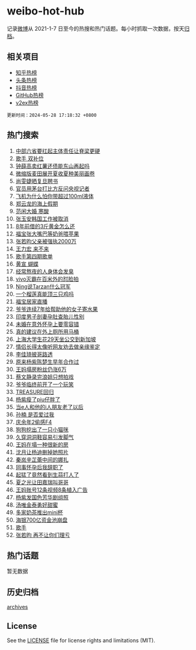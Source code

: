 # weibo-hot-hub

记录[微博](https://www.weibo.com)从 2021-1-7 日至今的热搜和热门话题。每小时抓取一次数据，按天[归档](archives)。

## 相关项目

- [知乎热榜](https://github.com/snaildev/zhihu-hot-hub)
- [头条热榜](https://github.com/snaildev/toutiao-hot-hub)
- [抖音热榜](https://github.com/snaildev/douyin-hot-hub)
- [GitHub热榜](https://github.com/snaildev/github-hot-hub)
- [v2ex热榜](https://github.com/snaildev/v2ex-hot-hub)


`更新时间：2024-05-28 17:18:32 +0800`

## 热门搜索

1. [中部六省要扛起主体责任让脊梁更硬](https://m.weibo.cn/search?containerid=100103type%3D1%26t%3D10%26q%3D%23%E4%B8%AD%E9%83%A8%E5%85%AD%E7%9C%81%E8%A6%81%E6%89%9B%E8%B5%B7%E4%B8%BB%E4%BD%93%E8%B4%A3%E4%BB%BB%E8%AE%A9%E8%84%8A%E6%A2%81%E6%9B%B4%E7%A1%AC%23&stream_entry_id=51&isnewpage=1&extparam=seat%3D1%26cate%3D10103%26q%3D%2523%25E4%25B8%25AD%25E9%2583%25A8%25E5%2585%25AD%25E7%259C%2581%25E8%25A6%2581%25E6%2589%259B%25E8%25B5%25B7%25E4%25B8%25BB%25E4%25BD%2593%25E8%25B4%25A3%25E4%25BB%25BB%25E8%25AE%25A9%25E8%2584%258A%25E6%25A2%2581%25E6%259B%25B4%25E7%25A1%25AC%2523%26filter_type%3Drealtimehot%26stream_entry_id%3D51%26c_type%3D51%26dgr%3D0%26pos%3D0%26display_time%3D1716887911%26pre_seqid%3D1716887911701031573155)
1. [歌手 双补位](https://m.weibo.cn/search?containerid=100103type%3D1%26t%3D10%26q%3D%E6%AD%8C%E6%89%8B+%E5%8F%8C%E8%A1%A5%E4%BD%8D&stream_entry_id=31&isnewpage=1&extparam=seat%3D1%26band_rank%3D1%26filter_type%3Drealtimehot%26flag%3D2%26c_type%3D31%26q%3D%25E6%25AD%258C%25E6%2589%258B%2520%25E5%258F%258C%25E8%25A1%25A5%25E4%25BD%258D%26cate%3D5001%26lcate%3D5001%26stream_entry_id%3D31%26realpos%3D1%26dgr%3D0%26pos%3D0%26display_time%3D1716887911%26pre_seqid%3D1716887911701031573155)
1. [钟薛高卖红薯还债能东山再起吗](https://m.weibo.cn/search?containerid=100103type%3D1%26t%3D10%26q%3D%23%E9%92%9F%E8%96%9B%E9%AB%98%E5%8D%96%E7%BA%A2%E8%96%AF%E8%BF%98%E5%80%BA%E8%83%BD%E4%B8%9C%E5%B1%B1%E5%86%8D%E8%B5%B7%E5%90%97%23&stream_entry_id=31&isnewpage=1&extparam=seat%3D1%26band_rank%3D2%26filter_type%3Drealtimehot%26flag%3D0%26c_type%3D31%26q%3D%2523%25E9%2592%259F%25E8%2596%259B%25E9%25AB%2598%25E5%258D%2596%25E7%25BA%25A2%25E8%2596%25AF%25E8%25BF%2598%25E5%2580%25BA%25E8%2583%25BD%25E4%25B8%259C%25E5%25B1%25B1%25E5%2586%258D%25E8%25B5%25B7%25E5%2590%2597%2523%26cate%3D5001%26lcate%3D5001%26stream_entry_id%3D31%26realpos%3D2%26dgr%3D0%26pos%3D1%26display_time%3D1716887911%26pre_seqid%3D1716887911701031573155)
1. [微缩版麦田展开夏收夏种美丽画卷](https://m.weibo.cn/search?containerid=100103type%3D1%26t%3D10%26q%3D%23%E5%BE%AE%E7%BC%A9%E7%89%88%E9%BA%A6%E7%94%B0%E5%B1%95%E5%BC%80%E5%A4%8F%E6%94%B6%E5%A4%8F%E7%A7%8D%E7%BE%8E%E4%B8%BD%E7%94%BB%E5%8D%B7%23&stream_entry_id=31&isnewpage=1&extparam=seat%3D1%26band_rank%3D3%26filter_type%3Drealtimehot%26flag%3D0%26c_type%3D31%26q%3D%2523%25E5%25BE%25AE%25E7%25BC%25A9%25E7%2589%2588%25E9%25BA%25A6%25E7%2594%25B0%25E5%25B1%2595%25E5%25BC%2580%25E5%25A4%258F%25E6%2594%25B6%25E5%25A4%258F%25E7%25A7%258D%25E7%25BE%258E%25E4%25B8%25BD%25E7%2594%25BB%25E5%258D%25B7%2523%26cate%3D5001%26lcate%3D5001%26stream_entry_id%3D31%26realpos%3D3%26dgr%3D0%26pos%3D2%26display_time%3D1716887911%26pre_seqid%3D1716887911701031573155)
1. [尚雯婕晒复旦聘书](https://m.weibo.cn/search?containerid=100103type%3D1%26t%3D10%26q%3D%23%E5%B0%9A%E9%9B%AF%E5%A9%95%E6%99%92%E5%A4%8D%E6%97%A6%E8%81%98%E4%B9%A6%23&stream_entry_id=31&isnewpage=1&extparam=seat%3D1%26band_rank%3D4%26filter_type%3Drealtimehot%26flag%3D1%26c_type%3D31%26q%3D%2523%25E5%25B0%259A%25E9%259B%25AF%25E5%25A9%2595%25E6%2599%2592%25E5%25A4%258D%25E6%2597%25A6%25E8%2581%2598%25E4%25B9%25A6%2523%26cate%3D5001%26lcate%3D5001%26stream_entry_id%3D31%26realpos%3D4%26dgr%3D0%26pos%3D3%26display_time%3D1716887911%26pre_seqid%3D1716887911701031573155)
1. [官员用茅台打比方反问央视记者](https://m.weibo.cn/search?containerid=100103type%3D1%26t%3D10%26q%3D%23%E5%AE%98%E5%91%98%E7%94%A8%E8%8C%85%E5%8F%B0%E6%89%93%E6%AF%94%E6%96%B9%E5%8F%8D%E9%97%AE%E5%A4%AE%E8%A7%86%E8%AE%B0%E8%80%85%23&stream_entry_id=31&isnewpage=1&extparam=seat%3D1%26band_rank%3D5%26filter_type%3Drealtimehot%26flag%3D1%26c_type%3D31%26q%3D%2523%25E5%25AE%2598%25E5%2591%2598%25E7%2594%25A8%25E8%258C%2585%25E5%258F%25B0%25E6%2589%2593%25E6%25AF%2594%25E6%2596%25B9%25E5%258F%258D%25E9%2597%25AE%25E5%25A4%25AE%25E8%25A7%2586%25E8%25AE%25B0%25E8%2580%2585%2523%26cate%3D5001%26lcate%3D5001%26stream_entry_id%3D31%26realpos%3D5%26dgr%3D0%26pos%3D4%26display_time%3D1716887911%26pre_seqid%3D1716887911701031573155)
1. [飞机为什么怕你带超过100ml液体](https://m.weibo.cn/search?containerid=100103type%3D1%26t%3D10%26q%3D%23%E9%A3%9E%E6%9C%BA%E4%B8%BA%E4%BB%80%E4%B9%88%E6%80%95%E4%BD%A0%E5%B8%A6%E8%B6%85%E8%BF%87100ml%E6%B6%B2%E4%BD%93%23&stream_entry_id=31&isnewpage=1&extparam=seat%3D1%26band_rank%3D6%26filter_type%3Drealtimehot%26flag%3D0%26c_type%3D31%26q%3D%2523%25E9%25A3%259E%25E6%259C%25BA%25E4%25B8%25BA%25E4%25BB%2580%25E4%25B9%2588%25E6%2580%2595%25E4%25BD%25A0%25E5%25B8%25A6%25E8%25B6%2585%25E8%25BF%2587100ml%25E6%25B6%25B2%25E4%25BD%2593%2523%26cate%3D5001%26lcate%3D5001%26stream_entry_id%3D31%26realpos%3D6%26dgr%3D0%26pos%3D5%26display_time%3D1716887911%26pre_seqid%3D1716887911701031573155)
1. [郑云龙的海上假期](https://m.weibo.cn/search?containerid=100103type%3D1%26t%3D10%26q%3D%23%E9%83%91%E4%BA%91%E9%BE%99%E7%9A%84%E6%B5%B7%E4%B8%8A%E5%81%87%E6%9C%9F%23&stream_entry_id=31&isnewpage=1&extparam=seat%3D1%26band_rank%3D7%26filter_type%3Drealtimehot%26c_type%3D31%26topic_ad%3D1%26q%3D%2523%25E9%2583%2591%25E4%25BA%2591%25E9%25BE%2599%25E7%259A%2584%25E6%25B5%25B7%25E4%25B8%258A%25E5%2581%2587%25E6%259C%259F%2523%26cate%3D5001%26lcate%3D5001%26dgr%3D0%26stream_entry_id%3D31%26adid%3D238143%26is_ad_pos%3D1%26pos%3D6%26display_time%3D1716887911%26pre_seqid%3D1716887911701031573155)
1. [范闲大婚 寒酸](https://m.weibo.cn/search?containerid=100103type%3D1%26t%3D10%26q%3D%E8%8C%83%E9%97%B2%E5%A4%A7%E5%A9%9A+%E5%AF%92%E9%85%B8&stream_entry_id=31&isnewpage=1&extparam=seat%3D1%26band_rank%3D7%26filter_type%3Drealtimehot%26flag%3D2%26c_type%3D31%26q%3D%25E8%258C%2583%25E9%2597%25B2%25E5%25A4%25A7%25E5%25A9%259A%2520%25E5%25AF%2592%25E9%2585%25B8%26cate%3D5001%26lcate%3D5001%26stream_entry_id%3D31%26realpos%3D7%26dgr%3D0%26pos%3D7%26display_time%3D1716887911%26pre_seqid%3D1716887911701031573155)
1. [张玉安韩国工作被取消](https://m.weibo.cn/search?containerid=100103type%3D1%26t%3D10%26q%3D%23%E5%BC%A0%E7%8E%89%E5%AE%89%E9%9F%A9%E5%9B%BD%E5%B7%A5%E4%BD%9C%E8%A2%AB%E5%8F%96%E6%B6%88%23&stream_entry_id=31&isnewpage=1&extparam=seat%3D1%26band_rank%3D8%26filter_type%3Drealtimehot%26flag%3D0%26c_type%3D31%26q%3D%2523%25E5%25BC%25A0%25E7%258E%2589%25E5%25AE%2589%25E9%259F%25A9%25E5%259B%25BD%25E5%25B7%25A5%25E4%25BD%259C%25E8%25A2%25AB%25E5%258F%2596%25E6%25B6%2588%2523%26cate%3D5001%26lcate%3D5001%26stream_entry_id%3D31%26realpos%3D8%26dgr%3D0%26pos%3D8%26display_time%3D1716887911%26pre_seqid%3D1716887911701031573155)
1. [8年前借的3斤黄金怎么还](https://m.weibo.cn/search?containerid=100103type%3D1%26t%3D10%26q%3D%238%E5%B9%B4%E5%89%8D%E5%80%9F%E7%9A%843%E6%96%A4%E9%BB%84%E9%87%91%E6%80%8E%E4%B9%88%E8%BF%98%23&stream_entry_id=31&isnewpage=1&extparam=seat%3D1%26band_rank%3D9%26filter_type%3Drealtimehot%26flag%3D0%26c_type%3D31%26q%3D%25238%25E5%25B9%25B4%25E5%2589%258D%25E5%2580%259F%25E7%259A%25843%25E6%2596%25A4%25E9%25BB%2584%25E9%2587%2591%25E6%2580%258E%25E4%25B9%2588%25E8%25BF%2598%2523%26cate%3D5001%26lcate%3D5001%26stream_entry_id%3D31%26realpos%3D9%26dgr%3D0%26pos%3D9%26display_time%3D1716887911%26pre_seqid%3D1716887911701031573155)
1. [福宝张大嘴巴等奶爸喂苹果](https://m.weibo.cn/search?containerid=100103type%3D1%26t%3D10%26q%3D%23%E7%A6%8F%E5%AE%9D%E5%BC%A0%E5%A4%A7%E5%98%B4%E5%B7%B4%E7%AD%89%E5%A5%B6%E7%88%B8%E5%96%82%E8%8B%B9%E6%9E%9C%23&stream_entry_id=31&isnewpage=1&extparam=seat%3D1%26band_rank%3D10%26filter_type%3Drealtimehot%26flag%3D32768%26c_type%3D31%26q%3D%2523%25E7%25A6%258F%25E5%25AE%259D%25E5%25BC%25A0%25E5%25A4%25A7%25E5%2598%25B4%25E5%25B7%25B4%25E7%25AD%2589%25E5%25A5%25B6%25E7%2588%25B8%25E5%2596%2582%25E8%258B%25B9%25E6%259E%259C%2523%26cate%3D5001%26lcate%3D5001%26stream_entry_id%3D31%26realpos%3D10%26dgr%3D0%26pos%3D10%26display_time%3D1716887911%26pre_seqid%3D1716887911701031573155)
1. [张若昀父亲被强执2000万](https://m.weibo.cn/search?containerid=100103type%3D1%26t%3D10%26q%3D%23%E5%BC%A0%E8%8B%A5%E6%98%80%E7%88%B6%E4%BA%B2%E8%A2%AB%E5%BC%BA%E6%89%A72000%E4%B8%87%23&stream_entry_id=31&isnewpage=1&extparam=seat%3D1%26band_rank%3D11%26filter_type%3Drealtimehot%26flag%3D2%26c_type%3D31%26q%3D%2523%25E5%25BC%25A0%25E8%258B%25A5%25E6%2598%2580%25E7%2588%25B6%25E4%25BA%25B2%25E8%25A2%25AB%25E5%25BC%25BA%25E6%2589%25A72000%25E4%25B8%2587%2523%26cate%3D5001%26lcate%3D5001%26stream_entry_id%3D31%26realpos%3D11%26dgr%3D0%26pos%3D11%26display_time%3D1716887911%26pre_seqid%3D1716887911701031573155)
1. [王力宏 来不来](https://m.weibo.cn/search?containerid=100103type%3D1%26t%3D10%26q%3D%E7%8E%8B%E5%8A%9B%E5%AE%8F+%E6%9D%A5%E4%B8%8D%E6%9D%A5&stream_entry_id=31&isnewpage=1&extparam=seat%3D1%26band_rank%3D12%26filter_type%3Drealtimehot%26flag%3D1%26c_type%3D31%26q%3D%25E7%258E%258B%25E5%258A%259B%25E5%25AE%258F%2520%25E6%259D%25A5%25E4%25B8%258D%25E6%259D%25A5%26cate%3D5001%26lcate%3D5001%26stream_entry_id%3D31%26realpos%3D12%26dgr%3D0%26pos%3D12%26display_time%3D1716887911%26pre_seqid%3D1716887911701031573155)
1. [歌手第四期歌单](https://m.weibo.cn/search?containerid=100103type%3D1%26t%3D10%26q%3D%E6%AD%8C%E6%89%8B%E7%AC%AC%E5%9B%9B%E6%9C%9F%E6%AD%8C%E5%8D%95&stream_entry_id=31&isnewpage=1&extparam=seat%3D1%26band_rank%3D13%26filter_type%3Drealtimehot%26flag%3D0%26c_type%3D31%26q%3D%25E6%25AD%258C%25E6%2589%258B%25E7%25AC%25AC%25E5%259B%259B%25E6%259C%259F%25E6%25AD%258C%25E5%258D%2595%26cate%3D5001%26lcate%3D5001%26stream_entry_id%3D31%26realpos%3D13%26dgr%3D0%26pos%3D13%26display_time%3D1716887911%26pre_seqid%3D1716887911701031573155)
1. [黄宣 蝴蝶](https://m.weibo.cn/search?containerid=100103type%3D1%26t%3D10%26q%3D%E9%BB%84%E5%AE%A3+%E8%9D%B4%E8%9D%B6&stream_entry_id=31&isnewpage=1&extparam=seat%3D1%26band_rank%3D14%26filter_type%3Drealtimehot%26flag%3D1%26c_type%3D31%26q%3D%25E9%25BB%2584%25E5%25AE%25A3%2520%25E8%259D%25B4%25E8%259D%25B6%26cate%3D5001%26lcate%3D5001%26stream_entry_id%3D31%26realpos%3D14%26dgr%3D0%26pos%3D14%26display_time%3D1716887911%26pre_seqid%3D1716887911701031573155)
1. [经常熬夜的人身体会发臭](https://m.weibo.cn/search?containerid=100103type%3D1%26t%3D10%26q%3D%23%E7%BB%8F%E5%B8%B8%E7%86%AC%E5%A4%9C%E7%9A%84%E4%BA%BA%E8%BA%AB%E4%BD%93%E4%BC%9A%E5%8F%91%E8%87%AD%23&stream_entry_id=31&isnewpage=1&extparam=seat%3D1%26band_rank%3D15%26filter_type%3Drealtimehot%26flag%3D0%26c_type%3D31%26q%3D%2523%25E7%25BB%258F%25E5%25B8%25B8%25E7%2586%25AC%25E5%25A4%259C%25E7%259A%2584%25E4%25BA%25BA%25E8%25BA%25AB%25E4%25BD%2593%25E4%25BC%259A%25E5%258F%2591%25E8%2587%25AD%2523%26cate%3D5001%26lcate%3D5001%26stream_entry_id%3D31%26realpos%3D15%26dgr%3D0%26pos%3D15%26display_time%3D1716887911%26pre_seqid%3D1716887911701031573155)
1. [vivo灭霸在百米外的怼脸拍](https://m.weibo.cn/search?containerid=100103type%3D1%26t%3D10%26q%3D%23vivo%E7%81%AD%E9%9C%B8%E5%9C%A8%E7%99%BE%E7%B1%B3%E5%A4%96%E7%9A%84%E6%80%BC%E8%84%B8%E6%8B%8D%23&stream_entry_id=31&isnewpage=1&extparam=seat%3D1%26band_rank%3D16%26filter_type%3Drealtimehot%26flag%3D0%26c_type%3D31%26q%3D%2523vivo%25E7%2581%25AD%25E9%259C%25B8%25E5%259C%25A8%25E7%2599%25BE%25E7%25B1%25B3%25E5%25A4%2596%25E7%259A%2584%25E6%2580%25BC%25E8%2584%25B8%25E6%258B%258D%2523%26cate%3D5001%26lcate%3D5001%26dgr%3D0%26stream_entry_id%3D31%26realpos%3D16%26adid%3D237883%26pos%3D16%26display_time%3D1716887911%26pre_seqid%3D1716887911701031573155)
1. [Ning说Tarzan什么冠军](https://m.weibo.cn/search?containerid=100103type%3D1%26t%3D10%26q%3D%23Ning%E8%AF%B4Tarzan%E4%BB%80%E4%B9%88%E5%86%A0%E5%86%9B%23&stream_entry_id=31&isnewpage=1&extparam=seat%3D1%26band_rank%3D17%26filter_type%3Drealtimehot%26flag%3D1%26c_type%3D31%26q%3D%2523Ning%25E8%25AF%25B4Tarzan%25E4%25BB%2580%25E4%25B9%2588%25E5%2586%25A0%25E5%2586%259B%2523%26cate%3D5001%26lcate%3D5001%26stream_entry_id%3D31%26realpos%3D17%26dgr%3D0%26pos%3D17%26display_time%3D1716887911%26pre_seqid%3D1716887911701031573155)
1. [一个榴莲真能顶三只鸡吗](https://m.weibo.cn/search?containerid=100103type%3D1%26t%3D10%26q%3D%23%E4%B8%80%E4%B8%AA%E6%A6%B4%E8%8E%B2%E7%9C%9F%E8%83%BD%E9%A1%B6%E4%B8%89%E5%8F%AA%E9%B8%A1%E5%90%97%23&stream_entry_id=31&isnewpage=1&extparam=seat%3D1%26band_rank%3D18%26filter_type%3Drealtimehot%26flag%3D0%26c_type%3D31%26q%3D%2523%25E4%25B8%2580%25E4%25B8%25AA%25E6%25A6%25B4%25E8%258E%25B2%25E7%259C%259F%25E8%2583%25BD%25E9%25A1%25B6%25E4%25B8%2589%25E5%258F%25AA%25E9%25B8%25A1%25E5%2590%2597%2523%26cate%3D5001%26lcate%3D5001%26stream_entry_id%3D31%26realpos%3D18%26dgr%3D0%26pos%3D18%26display_time%3D1716887911%26pre_seqid%3D1716887911701031573155)
1. [福宝居家直播](https://m.weibo.cn/search?containerid=100103type%3D1%26t%3D10%26q%3D%23%E7%A6%8F%E5%AE%9D%E5%B1%85%E5%AE%B6%E7%9B%B4%E6%92%AD%23&stream_entry_id=31&isnewpage=1&extparam=seat%3D1%26band_rank%3D19%26filter_type%3Drealtimehot%26flag%3D1%26c_type%3D31%26q%3D%2523%25E7%25A6%258F%25E5%25AE%259D%25E5%25B1%2585%25E5%25AE%25B6%25E7%259B%25B4%25E6%2592%25AD%2523%26cate%3D5001%26lcate%3D5001%26stream_entry_id%3D31%26realpos%3D19%26dgr%3D0%26pos%3D19%26display_time%3D1716887911%26pre_seqid%3D1716887911701031573155)
1. [爷爷连续7年给帮助他的女子寄水果](https://m.weibo.cn/search?containerid=100103type%3D1%26t%3D10%26q%3D%23%E7%88%B7%E7%88%B7%E8%BF%9E%E7%BB%AD7%E5%B9%B4%E7%BB%99%E5%B8%AE%E5%8A%A9%E4%BB%96%E7%9A%84%E5%A5%B3%E5%AD%90%E5%AF%84%E6%B0%B4%E6%9E%9C%23&stream_entry_id=31&isnewpage=1&extparam=seat%3D1%26band_rank%3D20%26filter_type%3Drealtimehot%26flag%3D32768%26c_type%3D31%26q%3D%2523%25E7%2588%25B7%25E7%2588%25B7%25E8%25BF%259E%25E7%25BB%25AD7%25E5%25B9%25B4%25E7%25BB%2599%25E5%25B8%25AE%25E5%258A%25A9%25E4%25BB%2596%25E7%259A%2584%25E5%25A5%25B3%25E5%25AD%2590%25E5%25AF%2584%25E6%25B0%25B4%25E6%259E%259C%2523%26cate%3D5001%26lcate%3D5001%26stream_entry_id%3D31%26realpos%3D20%26dgr%3D0%26pos%3D20%26display_time%3D1716887911%26pre_seqid%3D1716887911701031573155)
1. [印度男子剖妻孕肚查胎儿性别](https://m.weibo.cn/search?containerid=100103type%3D1%26t%3D10%26q%3D%23%E5%8D%B0%E5%BA%A6%E7%94%B7%E5%AD%90%E5%89%96%E5%A6%BB%E5%AD%95%E8%82%9A%E6%9F%A5%E8%83%8E%E5%84%BF%E6%80%A7%E5%88%AB%23&stream_entry_id=31&isnewpage=1&extparam=seat%3D1%26band_rank%3D21%26filter_type%3Drealtimehot%26flag%3D1%26c_type%3D31%26q%3D%2523%25E5%258D%25B0%25E5%25BA%25A6%25E7%2594%25B7%25E5%25AD%2590%25E5%2589%2596%25E5%25A6%25BB%25E5%25AD%2595%25E8%2582%259A%25E6%259F%25A5%25E8%2583%258E%25E5%2584%25BF%25E6%2580%25A7%25E5%2588%25AB%2523%26cate%3D5001%26lcate%3D5001%26stream_entry_id%3D31%26realpos%3D21%26dgr%3D0%26pos%3D21%26display_time%3D1716887911%26pre_seqid%3D1716887911701031573155)
1. [未婚在意外怀孕上要零容错](https://m.weibo.cn/search?containerid=100103type%3D1%26t%3D10%26q%3D%E6%9C%AA%E5%A9%9A%E5%9C%A8%E6%84%8F%E5%A4%96%E6%80%80%E5%AD%95%E4%B8%8A%E8%A6%81%E9%9B%B6%E5%AE%B9%E9%94%99&stream_entry_id=31&isnewpage=1&extparam=seat%3D1%26band_rank%3D22%26filter_type%3Drealtimehot%26flag%3D2%26c_type%3D31%26q%3D%25E6%259C%25AA%25E5%25A9%259A%25E5%259C%25A8%25E6%2584%258F%25E5%25A4%2596%25E6%2580%2580%25E5%25AD%2595%25E4%25B8%258A%25E8%25A6%2581%25E9%259B%25B6%25E5%25AE%25B9%25E9%2594%2599%26cate%3D5001%26lcate%3D5001%26stream_entry_id%3D31%26realpos%3D22%26dgr%3D0%26pos%3D22%26display_time%3D1716887911%26pre_seqid%3D1716887911701031573155)
1. [真的建议在外上厕所用马桶](https://m.weibo.cn/search?containerid=100103type%3D1%26t%3D10%26q%3D%23%E7%9C%9F%E7%9A%84%E5%BB%BA%E8%AE%AE%E5%9C%A8%E5%A4%96%E4%B8%8A%E5%8E%95%E6%89%80%E7%94%A8%E9%A9%AC%E6%A1%B6%23&stream_entry_id=31&isnewpage=1&extparam=seat%3D1%26band_rank%3D23%26filter_type%3Drealtimehot%26flag%3D0%26c_type%3D31%26q%3D%2523%25E7%259C%259F%25E7%259A%2584%25E5%25BB%25BA%25E8%25AE%25AE%25E5%259C%25A8%25E5%25A4%2596%25E4%25B8%258A%25E5%258E%2595%25E6%2589%2580%25E7%2594%25A8%25E9%25A9%25AC%25E6%25A1%25B6%2523%26cate%3D5001%26lcate%3D5001%26stream_entry_id%3D31%26realpos%3D23%26dgr%3D0%26pos%3D23%26display_time%3D1716887911%26pre_seqid%3D1716887911701031573155)
1. [上海大学生花29天坐公交到新加坡](https://m.weibo.cn/search?containerid=100103type%3D1%26t%3D10%26q%3D%23%E4%B8%8A%E6%B5%B7%E5%A4%A7%E5%AD%A6%E7%94%9F%E8%8A%B129%E5%A4%A9%E5%9D%90%E5%85%AC%E4%BA%A4%E5%88%B0%E6%96%B0%E5%8A%A0%E5%9D%A1%23&stream_entry_id=31&isnewpage=1&extparam=seat%3D1%26band_rank%3D24%26filter_type%3Drealtimehot%26flag%3D1%26c_type%3D31%26q%3D%2523%25E4%25B8%258A%25E6%25B5%25B7%25E5%25A4%25A7%25E5%25AD%25A6%25E7%2594%259F%25E8%258A%25B129%25E5%25A4%25A9%25E5%259D%2590%25E5%2585%25AC%25E4%25BA%25A4%25E5%2588%25B0%25E6%2596%25B0%25E5%258A%25A0%25E5%259D%25A1%2523%26cate%3D5001%26lcate%3D5001%26stream_entry_id%3D31%26realpos%3D24%26dgr%3D0%26pos%3D24%26display_time%3D1716887911%26pre_seqid%3D1716887911701031573155)
1. [情侣长得太像听网友劝去做亲缘鉴定](https://m.weibo.cn/search?containerid=100103type%3D1%26t%3D10%26q%3D%23%E6%83%85%E4%BE%A3%E9%95%BF%E5%BE%97%E5%A4%AA%E5%83%8F%E5%90%AC%E7%BD%91%E5%8F%8B%E5%8A%9D%E5%8E%BB%E5%81%9A%E4%BA%B2%E7%BC%98%E9%89%B4%E5%AE%9A%23&stream_entry_id=31&isnewpage=1&extparam=seat%3D1%26band_rank%3D25%26filter_type%3Drealtimehot%26flag%3D0%26c_type%3D31%26q%3D%2523%25E6%2583%2585%25E4%25BE%25A3%25E9%2595%25BF%25E5%25BE%2597%25E5%25A4%25AA%25E5%2583%258F%25E5%2590%25AC%25E7%25BD%2591%25E5%258F%258B%25E5%258A%259D%25E5%258E%25BB%25E5%2581%259A%25E4%25BA%25B2%25E7%25BC%2598%25E9%2589%25B4%25E5%25AE%259A%2523%26cate%3D5001%26lcate%3D5001%26stream_entry_id%3D31%26realpos%3D25%26dgr%3D0%26pos%3D25%26display_time%3D1716887911%26pre_seqid%3D1716887911701031573155)
1. [李佳琦披哥路透](https://m.weibo.cn/search?containerid=100103type%3D1%26t%3D10%26q%3D%23%E6%9D%8E%E4%BD%B3%E7%90%A6%E6%8A%AB%E5%93%A5%E8%B7%AF%E9%80%8F%23&stream_entry_id=31&isnewpage=1&extparam=seat%3D1%26band_rank%3D26%26filter_type%3Drealtimehot%26flag%3D0%26c_type%3D31%26q%3D%2523%25E6%259D%258E%25E4%25BD%25B3%25E7%2590%25A6%25E6%258A%25AB%25E5%2593%25A5%25E8%25B7%25AF%25E9%2580%258F%2523%26cate%3D5001%26lcate%3D5001%26stream_entry_id%3D31%26realpos%3D26%26dgr%3D0%26pos%3D26%26display_time%3D1716887911%26pre_seqid%3D1716887911701031573155)
1. [原来杨紫陈楚生早年合作过](https://m.weibo.cn/search?containerid=100103type%3D1%26t%3D10%26q%3D%23%E5%8E%9F%E6%9D%A5%E6%9D%A8%E7%B4%AB%E9%99%88%E6%A5%9A%E7%94%9F%E6%97%A9%E5%B9%B4%E5%90%88%E4%BD%9C%E8%BF%87%23&stream_entry_id=31&isnewpage=1&extparam=seat%3D1%26band_rank%3D27%26filter_type%3Drealtimehot%26flag%3D1%26c_type%3D31%26q%3D%2523%25E5%258E%259F%25E6%259D%25A5%25E6%259D%25A8%25E7%25B4%25AB%25E9%2599%2588%25E6%25A5%259A%25E7%2594%259F%25E6%2597%25A9%25E5%25B9%25B4%25E5%2590%2588%25E4%25BD%259C%25E8%25BF%2587%2523%26cate%3D5001%26lcate%3D5001%26stream_entry_id%3D31%26realpos%3D27%26dgr%3D0%26pos%3D27%26display_time%3D1716887911%26pre_seqid%3D1716887911701031573155)
1. [王妈塌房粉丝仍涨6万](https://m.weibo.cn/search?containerid=100103type%3D1%26t%3D10%26q%3D%23%E7%8E%8B%E5%A6%88%E5%A1%8C%E6%88%BF%E7%B2%89%E4%B8%9D%E4%BB%8D%E6%B6%A86%E4%B8%87%23&stream_entry_id=31&isnewpage=1&extparam=seat%3D1%26band_rank%3D28%26filter_type%3Drealtimehot%26flag%3D0%26c_type%3D31%26q%3D%2523%25E7%258E%258B%25E5%25A6%2588%25E5%25A1%258C%25E6%2588%25BF%25E7%25B2%2589%25E4%25B8%259D%25E4%25BB%258D%25E6%25B6%25A86%25E4%25B8%2587%2523%26cate%3D5001%26lcate%3D5001%26stream_entry_id%3D31%26realpos%3D28%26dgr%3D0%26pos%3D28%26display_time%3D1716887911%26pre_seqid%3D1716887911701031573155)
1. [蔡文静录完浪姐只想拍戏](https://m.weibo.cn/search?containerid=100103type%3D1%26t%3D10%26q%3D%E8%94%A1%E6%96%87%E9%9D%99%E5%BD%95%E5%AE%8C%E6%B5%AA%E5%A7%90%E5%8F%AA%E6%83%B3%E6%8B%8D%E6%88%8F&stream_entry_id=31&isnewpage=1&extparam=seat%3D1%26band_rank%3D29%26filter_type%3Drealtimehot%26flag%3D1%26c_type%3D31%26q%3D%25E8%2594%25A1%25E6%2596%2587%25E9%259D%2599%25E5%25BD%2595%25E5%25AE%258C%25E6%25B5%25AA%25E5%25A7%2590%25E5%258F%25AA%25E6%2583%25B3%25E6%258B%258D%25E6%2588%258F%26cate%3D5001%26lcate%3D5001%26stream_entry_id%3D31%26realpos%3D29%26dgr%3D0%26pos%3D29%26display_time%3D1716887911%26pre_seqid%3D1716887911701031573155)
1. [爷爷临终前开了一个玩笑](https://m.weibo.cn/search?containerid=100103type%3D1%26t%3D10%26q%3D%E7%88%B7%E7%88%B7%E4%B8%B4%E7%BB%88%E5%89%8D%E5%BC%80%E4%BA%86%E4%B8%80%E4%B8%AA%E7%8E%A9%E7%AC%91&stream_entry_id=31&isnewpage=1&extparam=seat%3D1%26band_rank%3D30%26filter_type%3Drealtimehot%26flag%3D1%26c_type%3D31%26q%3D%25E7%2588%25B7%25E7%2588%25B7%25E4%25B8%25B4%25E7%25BB%2588%25E5%2589%258D%25E5%25BC%2580%25E4%25BA%2586%25E4%25B8%2580%25E4%25B8%25AA%25E7%258E%25A9%25E7%25AC%2591%26cate%3D5001%26lcate%3D5001%26stream_entry_id%3D31%26realpos%3D30%26dgr%3D0%26pos%3D30%26display_time%3D1716887911%26pre_seqid%3D1716887911701031573155)
1. [TREASURE回归](https://m.weibo.cn/search?containerid=100103type%3D1%26t%3D10%26q%3DTREASURE%E5%9B%9E%E5%BD%92&stream_entry_id=31&isnewpage=1&extparam=seat%3D1%26band_rank%3D31%26filter_type%3Drealtimehot%26flag%3D1%26c_type%3D31%26q%3DTREASURE%25E5%259B%259E%25E5%25BD%2592%26cate%3D5001%26lcate%3D5001%26stream_entry_id%3D31%26realpos%3D31%26dgr%3D0%26pos%3D31%26display_time%3D1716887911%26pre_seqid%3D1716887911701031573155)
1. [杨紫瘦了piu仔胖了](https://m.weibo.cn/search?containerid=100103type%3D1%26t%3D10%26q%3D%23%E6%9D%A8%E7%B4%AB%E7%98%A6%E4%BA%86piu%E4%BB%94%E8%83%96%E4%BA%86%23&stream_entry_id=31&isnewpage=1&extparam=seat%3D1%26band_rank%3D32%26filter_type%3Drealtimehot%26flag%3D0%26c_type%3D31%26q%3D%2523%25E6%259D%25A8%25E7%25B4%25AB%25E7%2598%25A6%25E4%25BA%2586piu%25E4%25BB%2594%25E8%2583%2596%25E4%25BA%2586%2523%26cate%3D5001%26lcate%3D5001%26stream_entry_id%3D31%26realpos%3D32%26dgr%3D0%26pos%3D32%26display_time%3D1716887911%26pre_seqid%3D1716887911701031573155)
1. [当e人和他的i人朋友老了以后](https://m.weibo.cn/search?containerid=100103type%3D1%26t%3D10%26q%3D%23%E5%BD%93e%E4%BA%BA%E5%92%8C%E4%BB%96%E7%9A%84i%E4%BA%BA%E6%9C%8B%E5%8F%8B%E8%80%81%E4%BA%86%E4%BB%A5%E5%90%8E%23&stream_entry_id=31&isnewpage=1&extparam=seat%3D1%26band_rank%3D33%26filter_type%3Drealtimehot%26flag%3D1%26c_type%3D31%26q%3D%2523%25E5%25BD%2593e%25E4%25BA%25BA%25E5%2592%258C%25E4%25BB%2596%25E7%259A%2584i%25E4%25BA%25BA%25E6%259C%258B%25E5%258F%258B%25E8%2580%2581%25E4%25BA%2586%25E4%25BB%25A5%25E5%2590%258E%2523%26cate%3D5001%26lcate%3D5001%26stream_entry_id%3D31%26realpos%3D33%26dgr%3D0%26pos%3D33%26display_time%3D1716887911%26pre_seqid%3D1716887911701031573155)
1. [孙楠 是否爱过我](https://m.weibo.cn/search?containerid=100103type%3D1%26t%3D10%26q%3D%E5%AD%99%E6%A5%A0+%E6%98%AF%E5%90%A6%E7%88%B1%E8%BF%87%E6%88%91&stream_entry_id=31&isnewpage=1&extparam=seat%3D1%26band_rank%3D34%26filter_type%3Drealtimehot%26flag%3D1%26c_type%3D31%26q%3D%25E5%25AD%2599%25E6%25A5%25A0%2520%25E6%2598%25AF%25E5%2590%25A6%25E7%2588%25B1%25E8%25BF%2587%25E6%2588%2591%26cate%3D5001%26lcate%3D5001%26stream_entry_id%3D31%26realpos%3D34%26dgr%3D0%26pos%3D34%26display_time%3D1716887911%26pre_seqid%3D1716887911701031573155)
1. [庆余年2偷感F4](https://m.weibo.cn/search?containerid=100103type%3D1%26t%3D10%26q%3D%23%E5%BA%86%E4%BD%99%E5%B9%B42%E5%81%B7%E6%84%9FF4%23&stream_entry_id=31&isnewpage=1&extparam=seat%3D1%26band_rank%3D35%26filter_type%3Drealtimehot%26flag%3D1%26c_type%3D31%26q%3D%2523%25E5%25BA%2586%25E4%25BD%2599%25E5%25B9%25B42%25E5%2581%25B7%25E6%2584%259FF4%2523%26cate%3D5001%26lcate%3D5001%26stream_entry_id%3D31%26realpos%3D35%26dgr%3D0%26pos%3D35%26display_time%3D1716887911%26pre_seqid%3D1716887911701031573155)
1. [狗狗挖出了一只小猫咪](https://m.weibo.cn/search?containerid=100103type%3D1%26t%3D10%26q%3D%23%E7%8B%97%E7%8B%97%E6%8C%96%E5%87%BA%E4%BA%86%E4%B8%80%E5%8F%AA%E5%B0%8F%E7%8C%AB%E5%92%AA%23&stream_entry_id=31&isnewpage=1&extparam=seat%3D1%26band_rank%3D36%26filter_type%3Drealtimehot%26flag%3D0%26c_type%3D31%26q%3D%2523%25E7%258B%2597%25E7%258B%2597%25E6%258C%2596%25E5%2587%25BA%25E4%25BA%2586%25E4%25B8%2580%25E5%258F%25AA%25E5%25B0%258F%25E7%258C%25AB%25E5%2592%25AA%2523%26cate%3D5001%26lcate%3D5001%26stream_entry_id%3D31%26realpos%3D36%26dgr%3D0%26pos%3D36%26display_time%3D1716887911%26pre_seqid%3D1716887911701031573155)
1. [久穿洞洞鞋容易引发脚气](https://m.weibo.cn/search?containerid=100103type%3D1%26t%3D10%26q%3D%23%E4%B9%85%E7%A9%BF%E6%B4%9E%E6%B4%9E%E9%9E%8B%E5%AE%B9%E6%98%93%E5%BC%95%E5%8F%91%E8%84%9A%E6%B0%94%23&stream_entry_id=31&isnewpage=1&extparam=seat%3D1%26band_rank%3D37%26filter_type%3Drealtimehot%26flag%3D1%26c_type%3D31%26q%3D%2523%25E4%25B9%2585%25E7%25A9%25BF%25E6%25B4%259E%25E6%25B4%259E%25E9%259E%258B%25E5%25AE%25B9%25E6%2598%2593%25E5%25BC%2595%25E5%258F%2591%25E8%2584%259A%25E6%25B0%2594%2523%26cate%3D5001%26lcate%3D5001%26stream_entry_id%3D31%26realpos%3D37%26dgr%3D0%26pos%3D37%26display_time%3D1716887911%26pre_seqid%3D1716887911701031573155)
1. [王妈在塌一种很新的房](https://m.weibo.cn/search?containerid=100103type%3D1%26t%3D10%26q%3D%E7%8E%8B%E5%A6%88%E5%9C%A8%E5%A1%8C%E4%B8%80%E7%A7%8D%E5%BE%88%E6%96%B0%E7%9A%84%E6%88%BF&stream_entry_id=31&isnewpage=1&extparam=seat%3D1%26band_rank%3D38%26filter_type%3Drealtimehot%26flag%3D0%26c_type%3D31%26q%3D%25E7%258E%258B%25E5%25A6%2588%25E5%259C%25A8%25E5%25A1%258C%25E4%25B8%2580%25E7%25A7%258D%25E5%25BE%2588%25E6%2596%25B0%25E7%259A%2584%25E6%2588%25BF%26cate%3D5001%26lcate%3D5001%26stream_entry_id%3D31%26realpos%3D38%26dgr%3D0%26pos%3D38%26display_time%3D1716887911%26pre_seqid%3D1716887911701031573155)
1. [沈月让杨迪删掉她照片](https://m.weibo.cn/search?containerid=100103type%3D1%26t%3D10%26q%3D%23%E6%B2%88%E6%9C%88%E8%AE%A9%E6%9D%A8%E8%BF%AA%E5%88%A0%E6%8E%89%E5%A5%B9%E7%85%A7%E7%89%87%23&stream_entry_id=31&isnewpage=1&extparam=seat%3D1%26band_rank%3D39%26filter_type%3Drealtimehot%26flag%3D1%26c_type%3D31%26q%3D%2523%25E6%25B2%2588%25E6%259C%2588%25E8%25AE%25A9%25E6%259D%25A8%25E8%25BF%25AA%25E5%2588%25A0%25E6%258E%2589%25E5%25A5%25B9%25E7%2585%25A7%25E7%2589%2587%2523%26cate%3D5001%26lcate%3D5001%26stream_entry_id%3D31%26realpos%3D39%26dgr%3D0%26pos%3D39%26display_time%3D1716887911%26pre_seqid%3D1716887911701031573155)
1. [秦岚辛芷蕾中间的娜扎](https://m.weibo.cn/search?containerid=100103type%3D1%26t%3D10%26q%3D%23%E7%A7%A6%E5%B2%9A%E8%BE%9B%E8%8A%B7%E8%95%BE%E4%B8%AD%E9%97%B4%E7%9A%84%E5%A8%9C%E6%89%8E%23&stream_entry_id=31&isnewpage=1&extparam=seat%3D1%26band_rank%3D40%26filter_type%3Drealtimehot%26flag%3D1%26c_type%3D31%26q%3D%2523%25E7%25A7%25A6%25E5%25B2%259A%25E8%25BE%259B%25E8%258A%25B7%25E8%2595%25BE%25E4%25B8%25AD%25E9%2597%25B4%25E7%259A%2584%25E5%25A8%259C%25E6%2589%258E%2523%26cate%3D5001%26lcate%3D5001%26stream_entry_id%3D31%26realpos%3D40%26dgr%3D0%26pos%3D40%26display_time%3D1716887911%26pre_seqid%3D1716887911701031573155)
1. [同事怀孕后我辞职了](https://m.weibo.cn/search?containerid=100103type%3D1%26t%3D10%26q%3D%23%E5%90%8C%E4%BA%8B%E6%80%80%E5%AD%95%E5%90%8E%E6%88%91%E8%BE%9E%E8%81%8C%E4%BA%86%23&stream_entry_id=31&isnewpage=1&extparam=seat%3D1%26band_rank%3D41%26filter_type%3Drealtimehot%26flag%3D0%26c_type%3D31%26q%3D%2523%25E5%2590%258C%25E4%25BA%258B%25E6%2580%2580%25E5%25AD%2595%25E5%2590%258E%25E6%2588%2591%25E8%25BE%259E%25E8%2581%258C%25E4%25BA%2586%2523%26cate%3D5001%26lcate%3D5001%26stream_entry_id%3D31%26realpos%3D41%26dgr%3D0%26pos%3D41%26display_time%3D1716887911%26pre_seqid%3D1716887911701031573155)
1. [起猛了竟然看到生蒜打人了](https://m.weibo.cn/search?containerid=100103type%3D1%26t%3D10%26q%3D%23%E8%B5%B7%E7%8C%9B%E4%BA%86%E7%AB%9F%E7%84%B6%E7%9C%8B%E5%88%B0%E7%94%9F%E8%92%9C%E6%89%93%E4%BA%BA%E4%BA%86%23&stream_entry_id=31&isnewpage=1&extparam=seat%3D1%26band_rank%3D42%26filter_type%3Drealtimehot%26flag%3D1%26c_type%3D31%26q%3D%2523%25E8%25B5%25B7%25E7%258C%259B%25E4%25BA%2586%25E7%25AB%259F%25E7%2584%25B6%25E7%259C%258B%25E5%2588%25B0%25E7%2594%259F%25E8%2592%259C%25E6%2589%2593%25E4%25BA%25BA%25E4%25BA%2586%2523%26cate%3D5001%26lcate%3D5001%26stream_entry_id%3D31%26realpos%3D42%26dgr%3D0%26pos%3D42%26display_time%3D1716887911%26pre_seqid%3D1716887911701031573155)
1. [夏之光让田嘉瑞叫哥哥](https://m.weibo.cn/search?containerid=100103type%3D1%26t%3D10%26q%3D%E5%A4%8F%E4%B9%8B%E5%85%89%E8%AE%A9%E7%94%B0%E5%98%89%E7%91%9E%E5%8F%AB%E5%93%A5%E5%93%A5&stream_entry_id=31&isnewpage=1&extparam=seat%3D1%26band_rank%3D43%26filter_type%3Drealtimehot%26flag%3D1%26c_type%3D31%26q%3D%25E5%25A4%258F%25E4%25B9%258B%25E5%2585%2589%25E8%25AE%25A9%25E7%2594%25B0%25E5%2598%2589%25E7%2591%259E%25E5%258F%25AB%25E5%2593%25A5%25E5%2593%25A5%26cate%3D5001%26lcate%3D5001%26stream_entry_id%3D31%26realpos%3D43%26dgr%3D0%26pos%3D43%26display_time%3D1716887911%26pre_seqid%3D1716887911701031573155)
1. [王妈账号12条视频8条植入广告](https://m.weibo.cn/search?containerid=100103type%3D1%26t%3D10%26q%3D%23%E7%8E%8B%E5%A6%88%E8%B4%A6%E5%8F%B712%E6%9D%A1%E8%A7%86%E9%A2%918%E6%9D%A1%E6%A4%8D%E5%85%A5%E5%B9%BF%E5%91%8A%23&stream_entry_id=31&isnewpage=1&extparam=seat%3D1%26band_rank%3D44%26filter_type%3Drealtimehot%26flag%3D0%26c_type%3D31%26q%3D%2523%25E7%258E%258B%25E5%25A6%2588%25E8%25B4%25A6%25E5%258F%25B712%25E6%259D%25A1%25E8%25A7%2586%25E9%25A2%25918%25E6%259D%25A1%25E6%25A4%258D%25E5%2585%25A5%25E5%25B9%25BF%25E5%2591%258A%2523%26cate%3D5001%26lcate%3D5001%26stream_entry_id%3D31%26realpos%3D44%26dgr%3D0%26pos%3D44%26display_time%3D1716887911%26pre_seqid%3D1716887911701031573155)
1. [杨紫发国色芳华剧组照](https://m.weibo.cn/search?containerid=100103type%3D1%26t%3D10%26q%3D%23%E6%9D%A8%E7%B4%AB%E5%8F%91%E5%9B%BD%E8%89%B2%E8%8A%B3%E5%8D%8E%E5%89%A7%E7%BB%84%E7%85%A7%23&stream_entry_id=31&isnewpage=1&extparam=seat%3D1%26band_rank%3D45%26filter_type%3Drealtimehot%26flag%3D0%26c_type%3D31%26q%3D%2523%25E6%259D%25A8%25E7%25B4%25AB%25E5%258F%2591%25E5%259B%25BD%25E8%2589%25B2%25E8%258A%25B3%25E5%258D%258E%25E5%2589%25A7%25E7%25BB%2584%25E7%2585%25A7%2523%26cate%3D5001%26lcate%3D5001%26stream_entry_id%3D31%26realpos%3D45%26dgr%3D0%26pos%3D45%26display_time%3D1716887911%26pre_seqid%3D1716887911701031573155)
1. [汤唯金泰勇好甜蜜](https://m.weibo.cn/search?containerid=100103type%3D1%26t%3D10%26q%3D%23%E6%B1%A4%E5%94%AF%E9%87%91%E6%B3%B0%E5%8B%87%E5%A5%BD%E7%94%9C%E8%9C%9C%23&stream_entry_id=31&isnewpage=1&extparam=seat%3D1%26band_rank%3D46%26filter_type%3Drealtimehot%26flag%3D0%26c_type%3D31%26q%3D%2523%25E6%25B1%25A4%25E5%2594%25AF%25E9%2587%2591%25E6%25B3%25B0%25E5%258B%2587%25E5%25A5%25BD%25E7%2594%259C%25E8%259C%259C%2523%26cate%3D5001%26lcate%3D5001%26stream_entry_id%3D31%26realpos%3D46%26dgr%3D0%26pos%3D46%26display_time%3D1716887911%26pre_seqid%3D1716887911701031573155)
1. [多家奶茶推出mini杯](https://m.weibo.cn/search?containerid=100103type%3D1%26t%3D10%26q%3D%23%E5%A4%9A%E5%AE%B6%E5%A5%B6%E8%8C%B6%E6%8E%A8%E5%87%BAmini%E6%9D%AF%23&stream_entry_id=31&isnewpage=1&extparam=seat%3D1%26band_rank%3D47%26filter_type%3Drealtimehot%26flag%3D0%26c_type%3D31%26q%3D%2523%25E5%25A4%259A%25E5%25AE%25B6%25E5%25A5%25B6%25E8%258C%25B6%25E6%258E%25A8%25E5%2587%25BAmini%25E6%259D%25AF%2523%26cate%3D5001%26lcate%3D5001%26stream_entry_id%3D31%26realpos%3D47%26dgr%3D0%26pos%3D47%26display_time%3D1716887911%26pre_seqid%3D1716887911701031573155)
1. [海银700亿资金池崩盘](https://m.weibo.cn/search?containerid=100103type%3D1%26t%3D10%26q%3D%23%E6%B5%B7%E9%93%B6700%E4%BA%BF%E8%B5%84%E9%87%91%E6%B1%A0%E5%B4%A9%E7%9B%98%23&stream_entry_id=31&isnewpage=1&extparam=seat%3D1%26band_rank%3D48%26filter_type%3Drealtimehot%26flag%3D1%26c_type%3D31%26q%3D%2523%25E6%25B5%25B7%25E9%2593%25B6700%25E4%25BA%25BF%25E8%25B5%2584%25E9%2587%2591%25E6%25B1%25A0%25E5%25B4%25A9%25E7%259B%2598%2523%26cate%3D5001%26lcate%3D5001%26stream_entry_id%3D31%26realpos%3D48%26dgr%3D0%26pos%3D48%26display_time%3D1716887911%26pre_seqid%3D1716887911701031573155)
1. [歌手](https://m.weibo.cn/search?containerid=100103type%3D1%26t%3D10%26q%3D%E6%AD%8C%E6%89%8B&stream_entry_id=31&isnewpage=1&extparam=seat%3D1%26band_rank%3D49%26filter_type%3Drealtimehot%26flag%3D0%26c_type%3D31%26q%3D%25E6%25AD%258C%25E6%2589%258B%26cate%3D5001%26lcate%3D5001%26stream_entry_id%3D31%26realpos%3D49%26dgr%3D0%26pos%3D49%26display_time%3D1716887911%26pre_seqid%3D1716887911701031573155)
1. [张若昀 再不让你们理亏](https://m.weibo.cn/search?containerid=100103type%3D1%26t%3D10%26q%3D%E5%BC%A0%E8%8B%A5%E6%98%80+%E5%86%8D%E4%B8%8D%E8%AE%A9%E4%BD%A0%E4%BB%AC%E7%90%86%E4%BA%8F&stream_entry_id=31&isnewpage=1&extparam=seat%3D1%26band_rank%3D50%26filter_type%3Drealtimehot%26flag%3D1%26c_type%3D31%26q%3D%25E5%25BC%25A0%25E8%258B%25A5%25E6%2598%2580%2520%25E5%2586%258D%25E4%25B8%258D%25E8%25AE%25A9%25E4%25BD%25A0%25E4%25BB%25AC%25E7%2590%2586%25E4%25BA%258F%26cate%3D5001%26lcate%3D5001%26stream_entry_id%3D31%26realpos%3D50%26dgr%3D0%26pos%3D50%26display_time%3D1716887911%26pre_seqid%3D1716887911701031573155)

## 热门话题

暂无数据

## 历史归档

[archives](archives)

## License

See the [LICENSE](LICENSE) file for license rights and limitations (MIT).
